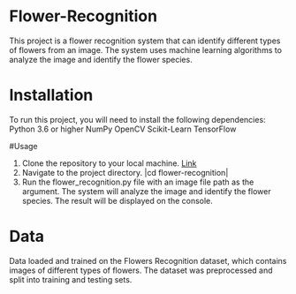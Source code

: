 # Flower-Recognition
This project is a flower recognition system that can identify different types of flowers from an image. The system uses machine learning algorithms to analyze the image and identify the flower species.

# Installation
To run this project, you will need to install the following dependencies:
Python 3.6 or higher
NumPy
OpenCV
Scikit-Learn
TensorFlow

#Usage
1. Clone the repository to your local machine.
[Link](https://github.com/TungCan273/Flower-Recognition)
2. Navigate to the project directory.
|cd flower-recognition|
3. Run the flower_recognition.py file with an image file path as the argument.
The system will analyze the image and identify the flower species. The result will be displayed on the console.
# Data
Data loaded and trained on the Flowers Recognition dataset, which contains images of different types of flowers. The dataset was preprocessed and split into training and testing sets.